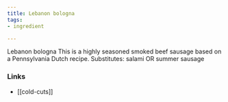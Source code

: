 ```yaml
---
title: Lebanon bologna
tags:
- ingredient

---
```

Lebanon bologna This is a highly seasoned smoked beef sausage based on a Pennsylvania Dutch recipe. Substitutes: salami OR summer sausage

### Links

* [[cold-cuts]]
